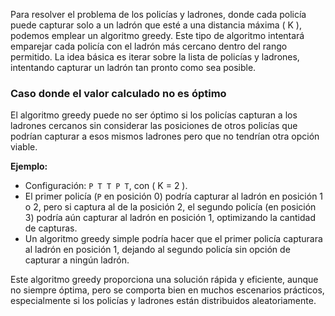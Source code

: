 Para resolver el problema de los policías y ladrones, donde cada policía puede capturar solo a un ladrón que esté a una distancia máxima \( K \), podemos emplear un algoritmo greedy. Este tipo de algoritmo intentará emparejar cada policía con el ladrón más cercano dentro del rango permitido. La idea básica es iterar sobre la lista de policías y ladrones, intentando capturar un ladrón tan pronto como sea posible.

### Caso donde el valor calculado no es óptimo

El algoritmo greedy puede no ser óptimo si los policías capturan a los ladrones cercanos sin considerar las posiciones de otros policías que podrían capturar a esos mismos ladrones pero que no tendrían otra opción viable.

**Ejemplo:**
- Configuración: `P T T P T`, con \( K = 2 \).
- El primer policía (`P` en posición 0) podría capturar al ladrón en posición 1 o 2, pero si captura al de la posición 2, el segundo policía (en posición 3) podría aún capturar al ladrón en posición 1, optimizando la cantidad de capturas.
- Un algoritmo greedy simple podría hacer que el primer policía capturara al ladrón en posición 1, dejando al segundo policía sin opción de capturar a ningún ladrón.

Este algoritmo greedy proporciona una solución rápida y eficiente, aunque no siempre óptima, pero se comporta bien en muchos escenarios prácticos, especialmente si los policías y ladrones están distribuidos aleatoriamente.